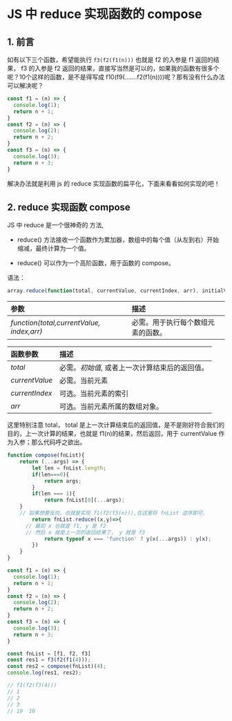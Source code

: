 # JS 中 reduce 实现函数的 compose

## 1. 前言

如有以下三个函数，希望能执行 `f3(f2(f1(n)))`  也就是 f2 的入参是 f1 返回的结果， f3 的入参是 f2 返回的结果，直接写当然是可以的，如果我的函数有很多个呢？10个这样的函数，是不是得写成  f10(f9(.......f2(f1(n))))呢？那有没有什么办法可以解决呢？

```js
const f1 = (n) => {
  console.log(1);
  return n + 1;
}
const f2 = (n) => {
  console.log(2);
  return n + 2;
}
const f3 = (n) => {
  console.log(3);
  return n + 3;
}
```

解决办法就是利用 js 的 reduce 实现函数的扁平化，下面来看看如何实现的吧！

## 2. reduce 实现函数 compose

JS 中 reduce 是一个很神奇的 方法,

- reduce() 方法接收一个函数作为累加器，数组中的每个值（从左到右）开始缩减，最终计算为一个值。

- reduce() 可以作为一个高阶函数，用于函数的 compose。

语法：

```js
array.reduce(function(total, currentValue, currentIndex, arr), initialValue)
```

| 参数                                      | 描述                               |
| :---------------------------------------- | :--------------------------------- |
| *function(total,currentValue, index,arr)* | 必需。用于执行每个数组元素的函数。 |

| 函数参数       | 描述                                           |
| :------------- | :--------------------------------------------- |
| *total*        | 必需。*初始值*, 或者上一次计算结束后的返回值。 |
| *currentValue* | 必需。当前元素                                 |
| *currentIndex* | 可选。当前元素的索引                           |
| *arr*          | 可选。当前元素所属的数组对象。                 |

这里特别注意 total， total 是上一次计算结束后的返回值，是不是刚好符合我们的目的，上一次计算的结果，也就是 f1(n)的结果，然后返回，用于 currentValue 作为入参；那么代码呼之欲出。

```js
function compose(fnList){
	return (...args) => {
		let len = fnList.length;
		if(len===0){
			return args;
		}
		if(len === 1){
			return fnList[0](...args);
    }
    // 如果想要反向，也就是实现 f1(f2(f3(n))),在这里将 fnList 逆序即可，
		return fnList.reduce((x,y)=>{
      // 最初 x 也就是 f1, y 是 f2
      // 然后 x 就是上一次的返回结果了， y 就是 f3
			return typeof x === 'function' ? y(x(...args)) : y(x);
		})
	}
}

const f1 = (n) => {
  console.log(1);
  return n + 1;
}
const f2 = (n) => {
  console.log(2);
  return n + 2;
}
const f3 = (n) => {
  console.log(3);
  return n + 3;
}

const fnList = [f1, f2, f3]
const res1 = f3(f2(f1(4)));
const res2 = compose(fnList)(4);
console.log(res1, res2);

// f1(f2(f3(4))) 
// 1   
// 2   
// 3   
// 10  10 
```

